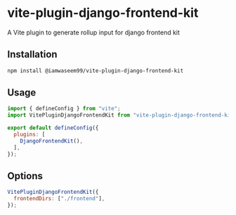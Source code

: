 # vite-plugin-django-frontend-kit

A Vite plugin to generate rollup input for django frontend kit

## Installation

```bash
npm install @iamwaseem99/vite-plugin-django-frontend-kit
```

## Usage

```js
import { defineConfig } from "vite";
import VitePluginDjangoFrontendKit from "vite-plugin-django-frontend-kit";

export default defineConfig({
  plugins: [
    DjangoFrontendKit(),
  ],
});
```

## Options

```js
VitePluginDjangoFrontendKit({
  frontendDirs: ["./frontend"],
});
```

